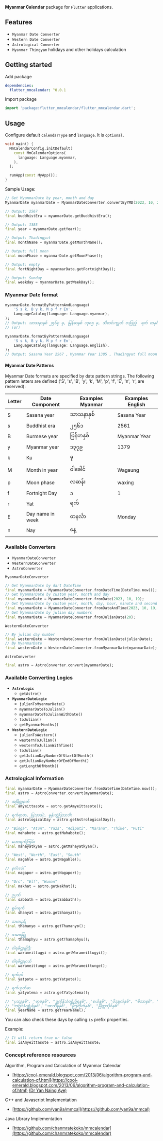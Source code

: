 **Myanmar Calendar** package for `Flutter` applications.

## Features

- `Myanmar Date Converter`
- `Western Date Converter`
- `Astrological Converter`
- `Myanmar Thingyan` holidays and other holidays calculation

## Getting started

Add package

```yaml
dependencies:
  flutter_mmcalendar: ^0.0.1
```

Import package

```dart
import 'package:flutter_mmcalendar/flutter_mmcalendar.dart';
```

## Usage

Configure default `calendarType` and `language`. It is `optional`.

```dart
void main() {
  MmCalendarConfig.initDefault(
    const MmCalendarOptions(
      language: Language.myanmar,
    ),
  );

  runApp(const MyApp());
}

```

Sample Usage:

```dart
// Get MyanmarDate by year, month and day
MyanmarDate myanmarDate = MyanmarDateConverter.convertByYMD(2023, 10, 29);

// Output: 2567
final buddhistEra = myanmarDate.getBuddhistEra();

// Output: 1385
final year = myanmarDate.getYear();

// Output: Thadingyut
final monthName = myanmarDate.getMonthName();

// Output: full moon
final moonPhase = myanmarDate.getMoonPhase();

// Output: empty
final fortNightDay = myanmarDate.getFortnightDay();

// Output: Sunday
final weekday = myanmarDate.getWeekDay();
```

### Myanmar Date format

```dart
myanmarDate.formatByPatternAndLanguage(
    'S s k, B y k, M p f r En',
    LanguageCatalog(language: Language.myanmar),
);
// Output: သာသနာနှစ် ၂၅၆၇ ခု, မြန်မာနှစ် ၁၃၈၅ ခု, သီတင်းကျွတ် လပြည့်  ရက် တနင်္ဂနွေနေ့
// (or)

myanmarDate.formatByPatternAndLanguage(
    'S s k, B y k, M p f r En',
    LanguageCatalog(language: Language.english),
);
// Output: Sasana Year 2567 , Myanmar Year 1385 , Thadingyut full moon   Sunday
```

#### Myanmar Date Patterns

Myanmar Date formats are specified by date pattern strings.
The following pattern letters are defined ('S', 's', 'B', 'y', 'k', 'M', 'p', 'f', 'E', 'n', 'r', are reserved):

| Letter | Date Component   | Examples Myanmar | Examples English |
| ------ | ---------------- | ---------------- | ---------------- |
| S      | Sasana year      | သာသနာနှစ်        | Sasana Year      |
| s      | Buddhist era     | ၂၅၆၁             | 2561             |
| B      | Burmese year     | မြန်မာနှစ်       | Myanmar Year     |
| y      | Myanmar year     | ၁၃၇၉             | 1379             |
| k      | Ku               | ခု               |                  |
| M      | Month in year    | ဝါခေါင်          | Wagaung          |
| p      | Moon phase       | လဆန်း            | waxing           |
| f      | Fortnight Day    | ၁                | 1                |
| r      | Yat              | ရက်              |                  |
| E      | Day name in week | တနင်္လာ          | Monday           |
| n      | Nay              | နေ့              |                  |

### Available Converters

- `MyanmarDateConverter`
- `WesternDateConverter`
- `AstroConverter`

`MyanmarDateConverter`

```dart
// Get MyanmarDate by dart DateTime
final myanmarDate = MyanmarDateConverter.fromDateTime(DateTime.now());
// Get MyanmarDate by custom year, month and day
final myanmarDate = MyanmarDateConverter.fromDate(2023, 10, 19);
// Get MyanmarDate by custom year, month, day, hour, minute and second
final myanmarDate = MyanmarDateConverter.fromDateAndTime(2023, 10, 19, 12, 30, 00);
// Get MyanmarDate by julian day numbers
final myanmarDate = MyanmarDateConverter.fromJulianDate(20);
```

`WesternDateConverter`

```dart
// By julian day number
final westernDate = WesternDateConverter.fromJulianDate(julianDate);
// By MyanmarDate
final westernDate = WesternDateConverter.fromMyanmarDate(myanmarDate);
```

`AstroConverter`

```dart
final astro = AstroConverter.convert(myanmarDate);
```

### Available Converting Logics

- **`AstroLogic`**
  - `getAstro()`
- **`MyanmarDateLogic`**
  - `julianToMyanmarDate()`
  - `myanmarDateToJulian()`
  - `myanmarDateToJulianWithDate()`
  - `toJulian()`
  - `getMyanmarMonths()`
- **`WesternDateLogic`**
  - `julianToWestern()`
  - `westernToJulian()`
  - `westernToJulianWithTime()`
  - `toJulian()`
  - `getJulianDayNumberOfStartOfMonth()`
  - `getJulianDayNumberOfEndOfMonth()`
  - `getLengthOfMonth()`

### Astrological Information

```dart
final myanmarDate = MyanmarDateConverter.fromDateTime(DateTime.now());
final astro = AstroConverter.convert(myanmarDate);

// အမြိတ္တစုတ်
final amyeittasote = astro.getAmyeittasote();

// ရက်ရာဇာ, ပြဿဒါး, မွန်းလွဲပြဿဒါး
final astrologicalDay = astro.getAstrologicalDay();

// "Binga", "Atun", "Yaza", "Adipati", "Marana", "Thike", "Puti"
final mahabote = astro.getMahabote();

// မဟာရက်ကြမ်း
final mahayatkyan = astro.getMahayatkyan();

// "West", "North", "East", "South"
final nagahle = astro.getNagahle();

// နဂါးပေါ်
final nagapor = astro.getNagapor();

// "Orc", "Elf", "Human"
final nakhat = astro.getNakhat();

// ဥပုသ်
final sabbath = astro.getSabbath();

// ရှမ်းရက်
final shanyat = astro.getShanyat();

// သမားညို
final thamanyo = astro.getThamanyo();

// သမားဖြူ
final thamaphyu = astro.getThamaphyu();

// ဝါရမိတ္တုကြီး
final warameittugyi = astro.getWarameittugyi();

// ဝါရမိတ္တုငယ်
final warameittunge = astro.getWarameittunge();

// ရက်ပုပ်
final yatpote = astro.getYatpote();

// ရက်ယုတ်မာ
final yatyotema = astro.getYatyotema();

// "ပုဿနှစ်", "မာခနှစ်", "ဖ္လကိုန်သံဝစ္ဆိုဝ်ရနှစ်", "စယ်နှစ်", "ပိသျက်နှစ်", "စိဿနှစ်", "အာသတ်နှစ်", "သရဝန်နှစ်",
// "ဘဒ္ဒြသံဝစ္ဆုံရ်နှစ်", "အာသိန်နှစ်", "ကြတိုက်နှစ်", "မြိက္ကသိုဝ်နှစ်"
final yearName = astro.getYearName();
```

You can also check these days by calling `is` prefix properties.

Example:

```dart
// It will return true or false
final isAmyeittasote = astro.isAmyeittasote;
```

### Concept reference resources

Algorithm, Program and Calculation of Myanmar Calendar

- [https://cool-emerald.blogspot.com/2013/06/algorithm-program-and-calculation-of.html](https://cool-emerald.blogspot.com/2013/06/algorithm-program-and-calculation-of.html) [(Dr Yan Naing Aye)](https://github.com/yan9a/)

C++ and Javascript Implementation

- [https://github.com/yan9a/mmcal](https://github.com/yan9a/mmcal)

Java Library Implementation

- [https://github.com/chanmratekoko/mmcalendar](https://github.com/chanmratekoko/mmcalendar)
